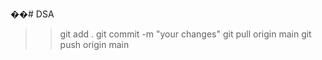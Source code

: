 ��#   D S A 
>> git add .
>> git commit -m "your changes"
>> git pull origin main
>> git push origin main 

